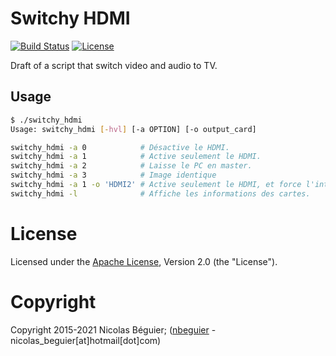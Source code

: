 # Switchy HDMI

[![Build Status](https://travis-ci.com/nbeguier/Switchy_HDMI.svg?branch=master)](https://travis-ci.com/nbeguier/Switchy_HDMI) [![License](https://img.shields.io/github/license/nbeguier/Switchy_HDMI?color=blue)](https://github.com/nbeguier/Switchy_HDMI/blob/master/LICENSE)

Draft of a script that switch video and audio to TV.

## Usage

```bash
$ ./switchy_hdmi 
Usage: switchy_hdmi [-hvl] [-a OPTION] [-o output_card]

switchy_hdmi -a 0            # Désactive le HDMI.
switchy_hdmi -a 1            # Active seulement le HDMI.
switchy_hdmi -a 2            # Laisse le PC en master.
switchy_hdmi -a 3            # Image identique
switchy_hdmi -a 1 -o 'HDMI2' # Active seulement le HDMI, et force l'interface de sortie.
switchy_hdmi -l              # Affiche les informations des cartes.
```

# License
Licensed under the [Apache License](https://github.com/nbeguier/Switchy_HDMI/blob/master/LICENSE), Version 2.0 (the "License").

# Copyright
Copyright 2015-2021 Nicolas Béguier; ([nbeguier](https://beguier.eu/nicolas/) - nicolas_beguier[at]hotmail[dot]com)
